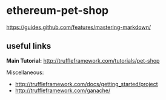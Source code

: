 # ethereum-pet-shop
https://guides.github.com/features/mastering-markdown/

## useful links
**Main Tutorial:** http://truffleframework.com/tutorials/pet-shop

Miscellaneous: 
* http://truffleframework.com/docs/getting_started/project
* http://truffleframework.com/ganache/
